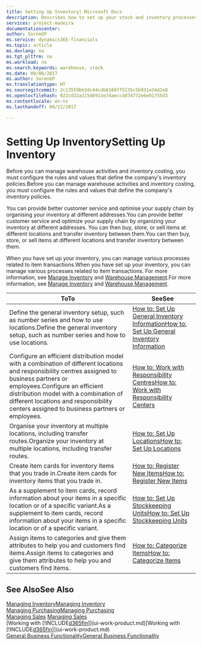 ```yaml
---
title: Setting Up Inventory| Microsoft Docs
description: Describes how to set up your stock and inventory processes, including transfer routes and locations, such as warehouses.
services: project-madeira
documentationcenter: 
author: SorenGP
ms.service: dynamics365-financials
ms.topic: article
ms.devlang: na
ms.tgt_pltfrm: na
ms.workload: na
ms.search.keywords: warehouse, stock
ms.date: 09/08/2017
ms.author: SorenGP
ms.translationtype: HT
ms.sourcegitcommit: 2c13559bb3dc44cdb61697f5135c5b931e34d2a8
ms.openlocfilehash: 022cd32a11546913e74aeccdd74772e6e01755d3
ms.contentlocale: en-nz
ms.lasthandoff: 09/22/2017

---
```

# <a name="setting-up-inventory"></a><span data-ttu-id="52e75-103">Setting Up Inventory</span><span class="sxs-lookup"><span data-stu-id="52e75-103">Setting Up Inventory</span></span>
<span data-ttu-id="52e75-104">Before you can manage warehouse activities and inventory costing, you must configure the rules and values that define the company's inventory policies.</span><span class="sxs-lookup"><span data-stu-id="52e75-104">Before you can manage warehouse activities and inventory costing, you must configure the rules and values that define the company's inventory policies.</span></span>

<span data-ttu-id="52e75-105">You can provide better customer service and optimise your supply chain by organising your inventory at different addresses.</span><span class="sxs-lookup"><span data-stu-id="52e75-105">You can provide better customer service and optimize your supply chain by organizing your inventory at different addresses.</span></span> <span data-ttu-id="52e75-106">You can then buy, store, or sell items at different locations and transfer inventory between them.</span><span class="sxs-lookup"><span data-stu-id="52e75-106">You can then buy, store, or sell items at different locations and transfer inventory between them.</span></span>

<span data-ttu-id="52e75-107">When you have set up your inventory, you can manage various processes related to item transactions.</span><span class="sxs-lookup"><span data-stu-id="52e75-107">When you have set up your inventory, you can manage various processes related to item transactions.</span></span> <span data-ttu-id="52e75-108">For more information, see [Manage Inventory](inventory-manage-inventory.md) and [Warehouse Management](warehouse-manage-warehouse.md).</span><span class="sxs-lookup"><span data-stu-id="52e75-108">For more information, see [Manage Inventory](inventory-manage-inventory.md) and [Warehouse Management](warehouse-manage-warehouse.md).</span></span>

| <span data-ttu-id="52e75-109">To</span><span class="sxs-lookup"><span data-stu-id="52e75-109">To</span></span> | <span data-ttu-id="52e75-110">See</span><span class="sxs-lookup"><span data-stu-id="52e75-110">See</span></span> |
| --- | --- |
| <span data-ttu-id="52e75-111">Define the general inventory setup, such as number series and how to use locations.</span><span class="sxs-lookup"><span data-stu-id="52e75-111">Define the general inventory setup, such as number series and how to use locations.</span></span> |[<span data-ttu-id="52e75-112">How to: Set Up General Inventory Information</span><span class="sxs-lookup"><span data-stu-id="52e75-112">How to: Set Up General Inventory Information</span></span>](inventory-how-setup-general.md) |
|<span data-ttu-id="52e75-113">Configure an efficient distribution model with a combination of different locations and responsibility centres assigned to business partners or employees.</span><span class="sxs-lookup"><span data-stu-id="52e75-113">Configure an efficient distribution model with a combination of different locations and responsibility centers assigned to business partners or employees.</span></span>|[<span data-ttu-id="52e75-114">How to: Work with Responsibility Centres</span><span class="sxs-lookup"><span data-stu-id="52e75-114">How to: Work with Responsibility Centers</span></span>](inventory-responsibility-centers.md)|
| <span data-ttu-id="52e75-115">Organise your inventory at multiple locations, including transfer routes.</span><span class="sxs-lookup"><span data-stu-id="52e75-115">Organize your inventory at multiple locations, including transfer routes.</span></span> |[<span data-ttu-id="52e75-116">How to: Set Up Locations</span><span class="sxs-lookup"><span data-stu-id="52e75-116">How to: Set Up Locations</span></span>](inventory-how-register-new-items.md) |
| <span data-ttu-id="52e75-117">Create item cards for inventory items that you trade in.</span><span class="sxs-lookup"><span data-stu-id="52e75-117">Create item cards for inventory items that you trade in.</span></span> |[<span data-ttu-id="52e75-118">How to: Register New Items</span><span class="sxs-lookup"><span data-stu-id="52e75-118">How to: Register New Items</span></span>](inventory-how-register-new-items.md) |
|<span data-ttu-id="52e75-119">As a supplement to item cards, record information about your items in a specific location or of a specific variant.</span><span class="sxs-lookup"><span data-stu-id="52e75-119">As a supplement to item cards, record information about your items in a specific location or of a specific variant.</span></span>|[<span data-ttu-id="52e75-120">How to: Set Up Stockkeeping Units</span><span class="sxs-lookup"><span data-stu-id="52e75-120">How to: Set Up Stockkeeping Units</span></span>](inventory-how-to-set-up-stockkeeping-units.md)|
| <span data-ttu-id="52e75-121">Assign items to categories and give them attributes to help you and customers find items.</span><span class="sxs-lookup"><span data-stu-id="52e75-121">Assign items to categories and give them attributes to help you and customers find items.</span></span> |[<span data-ttu-id="52e75-122">How to: Categorize Items</span><span class="sxs-lookup"><span data-stu-id="52e75-122">How to: Categorize Items</span></span>](inventory-how-categorize-items.md) |

## <a name="see-also"></a><span data-ttu-id="52e75-123">See Also</span><span class="sxs-lookup"><span data-stu-id="52e75-123">See Also</span></span>
[<span data-ttu-id="52e75-124">Managing Inventory</span><span class="sxs-lookup"><span data-stu-id="52e75-124">Managing Inventory</span></span>](inventory-manage-inventory.md)  
[<span data-ttu-id="52e75-125">Managing Purchasing</span><span class="sxs-lookup"><span data-stu-id="52e75-125">Managing Purchasing</span></span>](purchasing-manage-purchasing.md)  
<span data-ttu-id="52e75-126">[Managing Sales](sales-manage-sales.md)  </span><span class="sxs-lookup"><span data-stu-id="52e75-126">[Managing Sales](sales-manage-sales.md)  </span></span>  
<span data-ttu-id="52e75-127">[Working with [!INCLUDE[d365fin](includes/d365fin_md.md)]](ui-work-product.md)</span><span class="sxs-lookup"><span data-stu-id="52e75-127">[Working with [!INCLUDE[d365fin](includes/d365fin_md.md)]](ui-work-product.md)</span></span>  
[<span data-ttu-id="52e75-128">General Business Functionality</span><span class="sxs-lookup"><span data-stu-id="52e75-128">General Business Functionality</span></span>](ui-across-business-areas.md)

